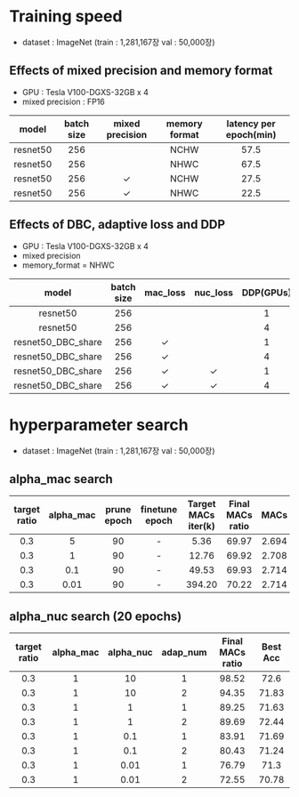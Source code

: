 # Training speed
* dataset : ImageNet (train : 1,281,167장 val : 50,000장)

## Effects of mixed precision and memory format
* GPU : Tesla V100-DGXS-32GB x 4
* mixed precision : FP16

|  model   | batch size | mixed precision | memory format | latency per epoch(min) |
|:--------:|:----------:|:---------------:|:-------------:|:----------------------:|
| resnet50 |    256     |                 |     NCHW      |          57.5          |
| resnet50 |    256     |                 |     NHWC      |          67.5          |
| resnet50 |    256     |  $\checkmark$   |     NCHW      |          27.5          |
| resnet50 |    256     |  $\checkmark$   |     NHWC      |          22.5          |

## Effects of DBC, adaptive loss and DDP
* GPU : Tesla V100-DGXS-32GB x 4
* mixed precision
* memory_format = NHWC

|       model        | batch size |   mac_loss   |   nuc_loss   | DDP(GPUs) | latency per epoch(min) |
|:------------------:|:----------:|:------------:|:------------:|:---------:|:----------------------:|
|      resnet50      |    256     |              |              |     1     |          22.5          |
|      resnet50      |    256     |              |              |     4     |          7.1           |
| resnet50_DBC_share |    256     | $\checkmark$ |              |     1     |          46.6          |
| resnet50_DBC_share |    256     | $\checkmark$ |              |     4     |          12.1          |
| resnet50_DBC_share |    256     | $\checkmark$ | $\checkmark$ |     1     |         155.8          |
| resnet50_DBC_share |    256     | $\checkmark$ | $\checkmark$ |     4     |          39.1          |

# hyperparameter search
* dataset : ImageNet (train : 1,281,167장 val : 50,000장)

## alpha_mac search
| target ratio | alpha_mac | prune epoch | finetune epoch | Target MACs iter(k) | Final MACs ratio | MACs  | MACs ratio | Best Acc |
|:------------:|:---------:|:-----------:|:--------------:|:-------------------:|:----------------:|:-----:|:----------:|:--------:|
|     0.3      |     5     |     90      |       -        |        5.36         |      69.97       | 2.694 |   65.36    |  74.34   |
|     0.3      |     1     |     90      |       -        |        12.76        |      69.92       | 2.708 |   65.70    |  74.47   |
|     0.3      |    0.1    |     90      |       -        |        49.53        |      69.93       | 2.714 |   65.84    |  74.27   |
|     0.3      |   0.01    |     90      |       -        |       394.20        |      70.22       | 2.714 |   65.84    |  73.99   |

## alpha_nuc search (20 epochs)
| target ratio | alpha_mac | alpha_nuc | adap_num | Final MACs ratio | Best Acc |
|:------------:|:---------:|:---------:|:--------:|:----------------:|:--------:|
|     0.3      |     1     |    10     |    1     |      98.52       |   72.6   |
|     0.3      |     1     |    10     |    2     |      94.35       |  71.83   |
|     0.3      |     1     |     1     |    1     |      89.25       |  71.63   |
|     0.3      |     1     |     1     |    2     |      89.69       |  72.44   |
|     0.3      |     1     |    0.1    |    1     |      83.91       |  71.69   |
|     0.3      |     1     |    0.1    |    2     |      80.43       |  71.24   |
|     0.3      |     1     |   0.01    |    1     |      76.79       |   71.3   |
|     0.3      |     1     |   0.01    |    2     |      72.55       |  70.78   |